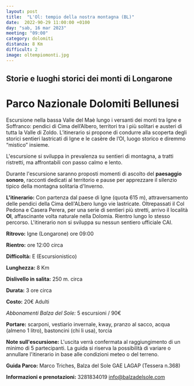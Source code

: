 ```yaml
---
layout: post
title:  "L'Ol: tempio della nostra montagna (BL)"
date:  2022-90-29 11:00:00 +0100
day: "sab, 16 mar 2023"
meeting: "09:00"
category: dolomiti 
distanza: 8 Km
difficult: 2
image: oltempiomonti.jpg
---
```


## Storie e luoghi storici dei monti di Longarone
# Parco Nazionale Dolomiti Bellunesi

Escursione nella bassa Valle del Maè lungo i versanti dei monti tra Igne e Soffranco: pendici di Cima dell’Albero, territori tra i più solitari e austeri di tutta la Valle di Zoldo. L’itinerario si propone di condurre alla scoperta degli storici sentieri lastricati di Igne e le casère de l’Ol, luogo storico e diremmo “mistico” insieme.

L'escursione si sviluppa in prevalenza su sentieri di montagna, a tratti ristretti, ma affrontabili con passo calmo e lento.

Durante l'escursione saranno proposti momenti di ascolto del **paesaggio sonoro**, racconti dedicati al territorio e pause per apprezzare il silenzio tipico della montagna solitaria d'Inverno.

**L'itinerario:** Con partenza dal paese di Igne (quota 615 m), attraversamento delle pendici della Cima dell'ALbero lungo vie lastricate. Oltrepassati il Col Pedona e Casera Perera, per una serie di sentieri più stretti, arrivo il località **Ol**, affascinante volta naturale nella Dolomia. Rientro lungo lo stesso percorso.
L'itinerario non si sviluppa su nessun sentiero ufficiale CAI.

**Ritrovo:** Igne (Longarone) ore 09:00

**Rientro:** ore 12:00 circa 

**Difficoltà:** E (Escursionistico)

**Lunghezza:** 8 Km

**Dislivello in salita:**  250 m. circa

**Durata:** 3 ore circa

**Costo:** 20€ Adulti

*Abbonamenti Balza del Sole:* 5 escursioni / 90€

**Portare:** scarponi, vestiario invernale, kway, pranzo al sacco, acqua (almeno 1 litro), bastoncini (chi li usa), torcia

**Note sull'escursione:** L'uscita verrà confermata al raggiungimento di un minimo di 5 partecipanti. La guida si riserva la possibilità di variare o annullare l'itinerario in base alle condizioni meteo o del terreno.

**Guida Parco:** Marco Triches, Balza del Sole GAE LAGAP (Tessera n.368)

**Informazioni e prenotazioni:**    3281834019    info@balzadelsole.com 
